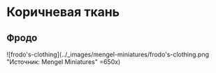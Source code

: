 # Коричневая ткань

## Фродо

![frodo's-clothing](../_images/mengel-miniatures/frodo's-clothing.png "Источник: Mengel Miniatures" =650x)